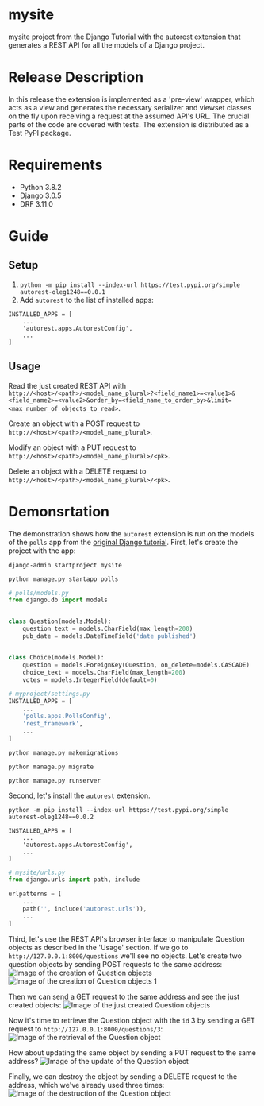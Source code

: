 # mysite
mysite project from the Django Tutorial with the autorest extension that generates a REST API for all the models of a Django project.
# Release Description
In this release the extension is implemented as a 'pre-view' wrapper, which acts as a view and generates the necessary serializer and viewset classes on the fly upon receiving a request at the assumed API's URL. The crucial parts of the code are covered with tests. The extension is distributed as a Test PyPI package.
# Requirements
- Python 3.8.2
- Django 3.0.5
- DRF 3.11.0
# Guide
## Setup
1. ```python -m pip install --index-url https://test.pypi.org/simple autorest-oleg1248==0.0.1```
2. Add ```autorest``` to the list of installed apps:
```
INSTALLED_APPS = [
    ...
    'autorest.apps.AutorestConfig',
    ...
]
```

## Usage
Read the just created REST API with ```http://<host>/<path>/<model_name_plural>?<field_name1>=<value1>&<field_name2>=<value2>&order_by=<field_name_to_order_by>&limit=<max_number_of_objects_to_read>```.

Create an object with a POST request to ```http://<host>/<path>/<model_name_plural>```.

Modify an object with a PUT request to ```http://<host>/<path>/<model_name_plural>/<pk>```.

Delete an object with a DELETE request to ```http://<host>/<path>/<model_name_plural>/<pk>```. 

# Demonsrtation
The demonstration shows how the ```autorest``` extension is run on the models of the ```polls``` app from the [original Django tutorial](https://docs.djangoproject.com/en/3.0/intro/tutorial01/). First, let's create the project with the app:

```django-admin startproject mysite```

```python manage.py startapp polls```

``` python
# polls/models.py
from django.db import models


class Question(models.Model):
    question_text = models.CharField(max_length=200)
    pub_date = models.DateTimeField('date published')


class Choice(models.Model):
    question = models.ForeignKey(Question, on_delete=models.CASCADE)
    choice_text = models.CharField(max_length=200)
    votes = models.IntegerField(default=0)
```
``` python
# myproject/settings.py
INSTALLED_APPS = [
    ...
    'polls.apps.PollsConfig',
    'rest_framework',
    ...
]
```
```python manage.py makemigrations```

```python manage.py migrate```

```python manage.py runserver```

Second, let's install the ```autorest``` extension.

```python -m pip install --index-url https://test.pypi.org/simple autorest-oleg1248==0.0.2```

```
INSTALLED_APPS = [
    ...
    'autorest.apps.AutorestConfig',
    ...
]
```

``` python
# mysite/urls.py
from django.urls import path, include

urlpatterns = [
    ...
    path('', include('autorest.urls')),
    ...
]
```

Third, let's use the REST API's browser interface to manipulate Question objects as described in the 'Usage' section. If we go to 
```http://127.0.0.1:8000/questions``` we'll see no objects. Let's create two question objects by sending POST requests to the same address:
![Image of the creation of Question objects](https://github.com/oleg1248/mysite/blob/release-onthefly/art/question_create.png)
![Image of the creation of Question objects 1](https://github.com/oleg1248/mysite/blob/release-onthefly/art/question_create_1.png)

Then we can send a GET request to the same address and see the just created objects:
![Image of the just created Question objects](https://github.com/oleg1248/mysite/blob/release-onthefly/art/question_list.png)

Now it's time to retrieve the Question object with the ```id``` 3 by sending a GET request to ```http://127.0.0.1:8000/questions/3```:
![Image of the retrieval of the Question object](https://github.com/oleg1248/mysite/blob/release-onthefly/art/question_retrieve.png)

How about updating the same object by sending a PUT request to the same address?
![Image of the update of the Question object](https://github.com/oleg1248/mysite/blob/release-onthefly/art/question_update.png)

Finally, we can destroy the object by sending a DELETE request to the address, which we've already used three times:
![Image of the destruction of the Question object](https://github.com/oleg1248/mysite/blob/release-onthefly/art/question_destroy.png)